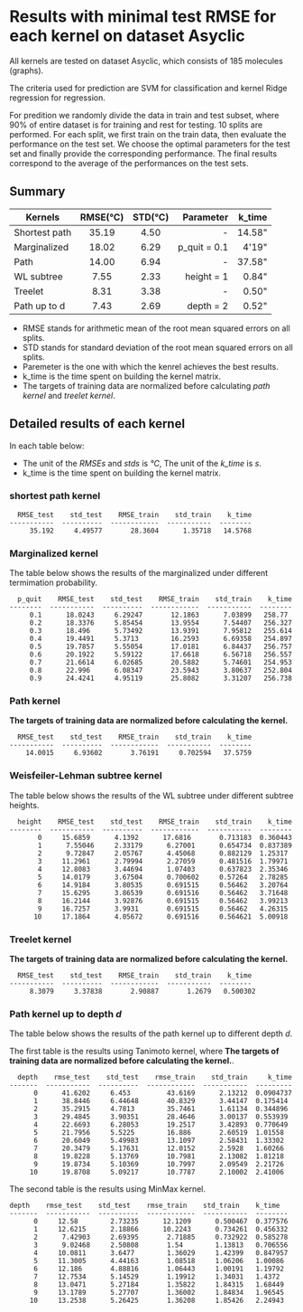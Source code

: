 # Results with minimal test RMSE for each kernel on dataset Asyclic
All kernels are tested on dataset Asyclic, which consists of 185 molecules (graphs). 

The criteria used for prediction are SVM for classification and kernel Ridge regression for regression.

For predition we randomly divide the data in train and test subset, where 90% of entire dataset is for training and rest for testing. 10 splits are performed. For each split, we first train on the train data, then evaluate the performance on the test set. We choose the optimal parameters for the test set and finally provide the corresponding performance. The final results correspond to the average of the performances on the test sets. 

## Summary

| Kernels       | RMSE(℃) | STD(℃) |    Parameter | k_time |
|---------------|:-------:|:------:|-------------:|-------:|
| Shortest path | 35.19   | 4.50   |            - | 14.58" |
| Marginalized  | 18.02   | 6.29   | p_quit = 0.1 |  4'19" |
| Path          | 14.00   | 6.94   |            - | 37.58" |
| WL subtree    | 7.55    | 2.33   |   height = 1 |  0.84" |
| Treelet       | 8.31    | 3.38   |            - |  0.50" |
| Path up to d  | 7.43    | 2.69   |    depth = 2 |  0.52" |

* RMSE stands for arithmetic mean of the root mean squared errors on all splits.
* STD stands for standard deviation of the root mean squared errors on all splits.
* Paremeter is the one with which the kenrel achieves the best results.
* k_time is the time spent on building the kernel matrix.
* The targets of training data are normalized before calculating *path kernel* and *treelet kernel*.

## Detailed results of each kernel
In each table below:
* The unit of the *RMSEs* and *stds* is *℃*, The unit of the *k_time* is *s*.
* k_time is the time spent on building the kernel matrix.

### shortest path kernel
```
  RMSE_test    std_test    RMSE_train    std_train    k_time
-----------  ----------  ------------  -----------  --------
     35.192     4.49577       28.3604      1.35718   14.5768
```

### Marginalized kernel
The table below shows the results of the marginalized under different termimation probability.
```
  p_quit    RMSE_test    std_test    RMSE_train    std_train    k_time
--------  -----------  ----------  ------------  -----------  --------
     0.1      18.0243     6.29247       12.1863      7.03899   258.77
     0.2      18.3376     5.85454       13.9554      7.54407   256.327
     0.3      18.496      5.73492       13.9391      7.95812   255.614
     0.4      19.4491     5.3713        16.2593      6.69358   254.897
     0.5      19.7857     5.55054       17.0181      6.84437   256.757
     0.6      20.1922     5.59122       17.6618      6.56718   256.557
     0.7      21.6614     6.02685       20.5882      5.74601   254.953
     0.8      22.996      6.08347       23.5943      3.80637   252.804
     0.9      24.4241     4.95119       25.8082      3.31207   256.738
```

### Path kernel
**The targets of training data are normalized before calculating the kernel.**
```
  RMSE_test    std_test    RMSE_train    std_train    k_time
-----------  ----------  ------------  -----------  --------
    14.0015     6.93602       3.76191     0.702594   37.5759
```

### Weisfeiler-Lehman subtree kernel
The table below shows the results of the WL subtree under different subtree heights.
```
  height    RMSE_test    std_test    RMSE_train    std_train    k_time
--------  -----------  ----------  ------------  -----------  --------
       0     15.6859      4.1392      17.6816       0.713183  0.360443
       1      7.55046     2.33179      6.27001      0.654734  0.837389
       2      9.72847     2.05767      4.45068      0.882129  1.25317
       3     11.2961      2.79994      2.27059      0.481516  1.79971
       4     12.8083      3.44694      1.07403      0.637823  2.35346
       5     14.0179      3.67504      0.700602     0.57264   2.78285
       6     14.9184      3.80535      0.691515     0.56462   3.20764
       7     15.6295      3.86539      0.691516     0.56462   3.71648
       8     16.2144      3.92876      0.691515     0.56462   3.99213
       9     16.7257      3.9931       0.691515     0.56462   4.26315
      10     17.1864      4.05672      0.691516     0.564621  5.00918
```

### Treelet kernel
 **The targets of training data are normalized before calculating the kernel.**
```
  RMSE_test    std_test    RMSE_train    std_train    k_time
-----------  ----------  ------------  -----------  --------
     8.3079     3.37838       2.90887       1.2679   0.500302
```

### Path kernel up to depth *d*
The table below shows the results of the path kernel up to different depth *d*.

The first table is the results using Tanimoto kernel, where **The targets of training data are normalized before calculating the kernel.**.
```
  depth    rmse_test    std_test    rmse_train    std_train     k_time
-------  -----------  ----------  ------------  -----------  ---------
      0      41.6202     6.453         43.6169      2.13212  0.0904737
      1      38.8446     6.44648       40.8329      3.44147  0.175414
      2      35.2915     4.7813        35.7461      1.61134  0.344896
      3      29.4845     3.90351       28.4646      3.00137  0.553939
      4      22.6693     6.28053       19.2517      3.42893  0.770649
      5      21.7956     5.5225        16.886       2.60519  1.01558
      6      20.6049     5.49983       13.1097      2.58431  1.33302
      7      20.3479     5.17631       12.0152      2.5928   1.60266
      8      19.8228     5.13769       10.7981      2.13082  1.81218
      9      19.8734     5.10369       10.7997      2.09549  2.21726
     10      19.8708     5.09217       10.7787      2.10002  2.41006
```

The second table is the results using MinMax kernel.
```
depth    rmse_test    std_test    rmse_train    std_train    k_time
-------  -----------  ----------  ------------  -----------  --------
      0     12.58        2.73235      12.1209      0.500467  0.377576
      1     12.6215      2.18866      10.2243      0.734261  0.456332
      2      7.42903     2.69395       2.71885     0.732922  0.585278
      3      9.02468     2.50808       1.54        1.13813   0.706556
      4     10.0811      3.6477        1.36029     1.42399   0.847957
      5     11.3005      4.44163       1.08518     1.06206   1.00086
      6     12.186       4.88816       1.06443     1.00191   1.19792
      7     12.7534      5.14529       1.19912     1.34031   1.4372
      8     13.0471      5.27184       1.35822     1.84315   1.68449
      9     13.1789      5.27707       1.36002     1.84834   1.96545
     10     13.2538      5.26425       1.36208     1.85426   2.24943
```
